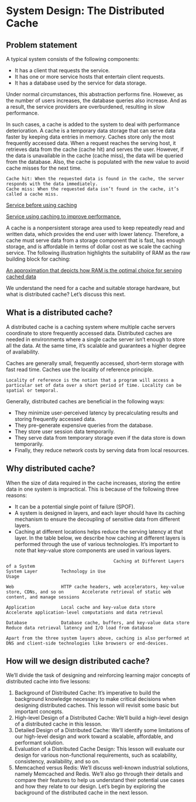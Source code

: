 # System Design: The Distributed Cache
## Problem statement
A typical system consists of the following components:

- It has a client that requests the service.
- It has one or more service hosts that entertain client requests.
- It has a database used by the service for data storage.

Under normal circumstances, this abstraction performs fine. However, as the number of users increases, the database queries also increase. And as a result, the service providers are overburdened, resulting in slow performance.

In such cases, a cache is added to the system to deal with performance deterioration. A cache is a temporary data storage that can serve data faster by keeping data entries in memory. Caches store only the most frequently accessed data. When a request reaches the serving host, it retrieves data from the cache (cache hit) and serves the user. However, if the data is unavailable in the cache (cache miss), the data will be queried from the database. Also, the cache is populated with the new value to avoid cache misses for the next time.
```
Cache hit: When the requested data is found in the cache, the server responds with the data immediately.
Cache miss: When the requested data isn’t found in the cache, it’s called a cache miss.
```

[Service before using caching](./no_cache.jpg)

[Service using caching to improve performance.](./no_cache.jpg)

A cache is a nonpersistent storage area used to keep repeatedly read and written data, which provides the end user with lower latency. Therefore, a cache must serve data from a storage component that is fast, has enough storage, and is affordable in terms of dollar cost as we scale the caching service. The following illustration highlights the suitability of RAM as the raw building block for caching:

[An approximation that depicts how RAM is the optimal choice for serving cached data](./interest.jpg)

We understand the need for a cache and suitable storage hardware, but what is distributed cache? Let’s discuss this next.

## What is a distributed cache?
A distributed cache is a caching system where multiple cache servers coordinate to store frequently accessed data. Distributed caches are needed in environments where a single cache server isn’t enough to store all the data. At the same time, it’s scalable and guarantees a higher degree of availability.

Caches are generally small, frequently accessed, short-term storage with fast read time. Caches use the locality of reference principle.
```
Locality of reference is the notion that a program will access a particular set of data over a short period of time. Locality can be spatial or temporal.
```

Generally, distributed caches are beneficial in the following ways:

- They minimize user-perceived latency by precalculating results and storing frequently accessed data.
- They pre-generate expensive queries from the database.
- They store user session data temporarily.
- They serve data from temporary storage even if the data store is down temporarily.
- Finally, they reduce network costs by serving data from local resources.

## Why distributed cache?
When the size of data required in the cache increases, storing the entire data in one system is impractical. This is because of the following three reasons:

- It can be a potential single point of failure (SPOF).
- A system is designed in layers, and each layer should have its caching mechanism to ensure the decoupling of sensitive data from different layers.
- Caching at different locations helps reduce the serving latency at that layer.
In the table below, we describe how caching at different layers is performed through the use of various technologies. It’s important to note that key-value store components are used in various layers.

```
                                         Caching at Different Layers of a System
System Layer         Technology in Use                                                            Usage

Web                  HTTP cache headers, web accelerators, key-value store, CDNs, and so on       Accelerate retrieval of static web content, and manage sessions

Application          Local cache and key-value data store                                         Accelerate application-level computations and data retrieval

Database             Database cache, buffers, and key-value data store                            Reduce data retrieval latency and I/O load from database
```

```
Apart from the three system layers above, caching is also performed at DNS and client-side technologies like browsers or end-devices.
```

## How will we design distributed cache?
We’ll divide the task of designing and reinforcing learning major concepts of distributed cache into five lessons:

1. Background of Distributed Cache: It’s imperative to build the background knowledge necessary to make critical decisions when designing distributed caches. This lesson will revisit some basic but important concepts.
2. High-level Design of a Distributed Cache: We’ll build a high-level design of a distributed cache in this lesson.
3. Detailed Design of a Distributed Cache: We’ll identify some limitations of our high-level design and work toward a scalable, affordable, and performant solution.
4. Evaluation of a Distributed Cache Design: This lesson will evaluate our design for various non-functional requirements, such as scalability, consistency, availability, and so on.
5. Memcached versus Redis: We’ll discuss well-known industrial solutions, namely Memcached and Redis. We’ll also go through their details and compare their features to help us understand their potential use cases and how they relate to our design.
Let’s begin by exploring the background of the distributed cache in the next lesson.
